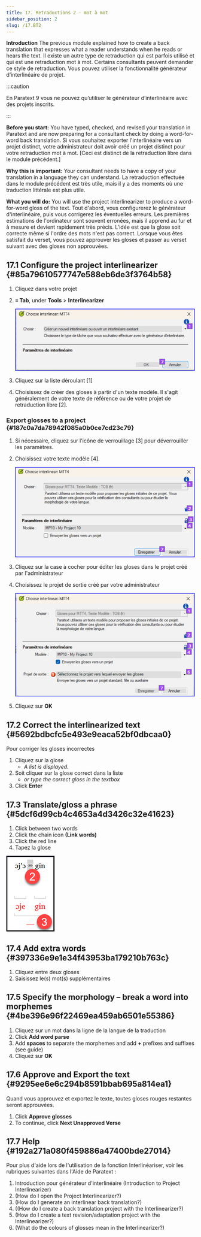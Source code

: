 ```yaml
---
title: 17. Retraductions 2 - mot à mot
sidebar_position: 2
slug: /17.BT2
---
```


**Introduction**  The previous module explained how to create a back translation that expresses what a reader understands when he reads or hears the text. Il existe un autre type de retraduction qui est parfois utilisé et qui est une retraduction mot à mot. Certains consultants peuvent demander ce style de retraduction. Vous pouvez utiliser la fonctionnalité générateur d’interlinéaire de projet.

:::caution

En Paratext 9 vous ne pouvez qu’utiliser le générateur d’interlinéaire avec des projets inscrits.

:::

**Before you start:** You have typed, checked, and revised your translation in Paratext and are now preparing for a consultant check by doing a word-for-word back translation. Si vous souhaitez exporter l'interlinéaire vers un projet distinct, votre administrateur doit avoir créé un projet distinct pour votre retraduction mot à mot. [Ceci est distinct de la retraduction libre dans le module précédent.]

**Why this is important:** Your consultant needs to have a copy of your translation in a language they can understand. La retraduction effectuée dans le module précédent est très utile, mais il y a des moments où une traduction littérale est plus utile.

**What you will do:** You will use the project interlinearizer to produce a word-for-word gloss of the text. Tout d'abord, vous configurerez le générateur d'interlinéaire, puis vous corrigerez les éventuelles erreurs. Les premières estimations de l'ordinateur sont souvent erronées, mais il apprend au fur et à mesure et devient rapidement très précis. L'idée est que la glose soit correcte même si l'ordre des mots n'est pas correct. Lorsque vous êtes satisfait du verset, vous pouvez approuver les gloses et passer au verset suivant avec des gloses non approuvées.

## 17.1 Configure the project interlinearizer {#85a79610577747e588eb6de3f3764b58}

1. Cliquez dans votre projet

2. **≡ Tab**, under **Tools** &gt; **Interlinearizer**

   ![](./1905854111.png)

3. Cliquez sur la liste déroulant [1]

4. Choisissez de créer des gloses à partir d'un texte modèle. Il s'agit généralement de votre texte de référence ou de votre projet de retraduction libre [2].

### Export glosses to a project  {#187c0a7da78942f085a0b0ce7cd23c79}

1. Si nécessaire, cliquez sur l'icône de verrouillage [3] pour déverrouiller les paramètres.

2. Choisissez votre texte modèle [4].

   ![](./1443407551.png)

3. Cliquez sur la case à cocher pour éditer les gloses dans le projet créé par l'administrateur

4. Choisissez le projet de sortie créé par votre administrateur

   ![](./310119566.png)

5. Cliquez sur **OK**

## 17.2 Correct the interlinearized text {#5692bdbcfc5e493e9eaca52bf0dbcaa0}

Pour corriger les gloses incorrectes

1. Cliquez sur la glose
   - _A list is displayed_.
2. Soit cliquer sur la glose correct dans la liste
   - _or type the correct gloss in the textbox_
3. Click **Enter**

## 17.3 Translate/gloss a phrase {#5dcf6d99cb4c4653a4d3426c32e41623}

<div class='notion-row'>
<div class='notion-column' style={{width: 'calc((100% - (min(32px, 4vw) * 1)) * 0.5)'}}>

1. Click between two words
2. Click the chain icon  **(Link words)**
3. Click the red line
4. Tapez la glose

</div><div className='notion-spacer'></div>

<div class='notion-column' style={{width: 'calc((100% - (min(32px, 4vw) * 1)) * 0.5)'}}>

![](./576503207.png)

</div><div className='notion-spacer'></div>
</div>

## 17.4 Add extra words {#397336e9e1e34f43953ba179210b763c}

1. Cliquez entre deux gloses
2. Saisissez le(s) mot(s) supplémentaires

## 17.5 Specify the morphology – break a word into morphemes {#4be396e96f22469ea459ab6501e55386}

1. Cliquez sur un mot dans la ligne de la langue de la traduction
2. Click **Add word parse**
3. Add **spaces** to separate the morphemes and add **+** prefixes and suffixes (see guide)
4. Cliquez sur **OK**

## 17.6 Approve and Export the text {#9295ee6e6c294b8591bbab695a814ea1}

Quand vous approuvez et exportez le texte, toutes gloses rouges restantes seront approuvées.

1. Click **Approve glosses**
2. To continue, click **Next Unapproved Verse**

## 17.7 Help {#192a271a080f459886a47400bde27014}

Pour plus d'aide lors de l'utilisation de la fonction Interlinéariser, voir les rubriques suivantes dans l'Aide de Paratext :

1. Introduction pour générateur d'interlinéaire (Introduction to Project Interlinearizer)
2. (How do I open the Project Interlinearizer?)
3. (How do I generate an interlinear back translation?)
4. ((How do I create a back translation project with the Interlinearizer?)
5. (How do I create a text revision/adaptation project with the Interlinearizer?)
6. (What do the colours of glosses mean in the Interlinearizer?)
